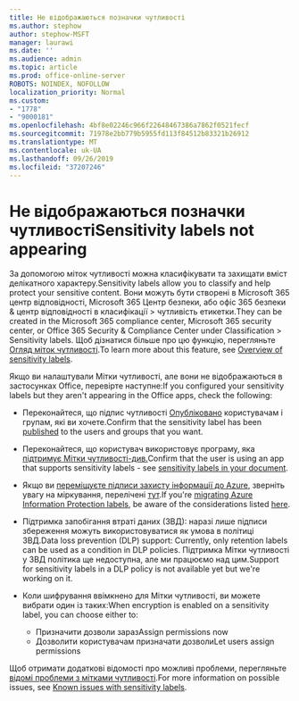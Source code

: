 ```yaml
---
title: Не відображаються позначки чутливості
ms.author: stephow
author: stephow-MSFT
manager: laurawi
ms.date: ''
ms.audience: admin
ms.topic: article
ms.prod: office-online-server
ROBOTS: NOINDEX, NOFOLLOW
localization_priority: Normal
ms.custom:
- "1778"
- "9000181"
ms.openlocfilehash: 4bf8e02246c966f22648467386a7862f0521fecf
ms.sourcegitcommit: 71978e2bb779b5955fd113f84512b83321b26912
ms.translationtype: MT
ms.contentlocale: uk-UA
ms.lasthandoff: 09/26/2019
ms.locfileid: "37207246"
---
```

# <a name="sensitivity-labels-not-appearing"></a><span data-ttu-id="50df5-102">Не відображаються позначки чутливості</span><span class="sxs-lookup"><span data-stu-id="50df5-102">Sensitivity labels not appearing</span></span>

<span data-ttu-id="50df5-103">За допомогою міток чутливості можна класифікувати та захищати вміст делікатного характеру.</span><span class="sxs-lookup"><span data-stu-id="50df5-103">Sensitivity labels allow you to classify and help protect your sensitive content.</span></span> <span data-ttu-id="50df5-104">Вони можуть бути створені в Microsoft 365 центр відповідності, Microsoft 365 Центр безпеки, або офіс 365 безпеки & центр відповідності в класифікації > чутливість етикетки.</span><span class="sxs-lookup"><span data-stu-id="50df5-104">They can be created in the Microsoft 365 compliance center, Microsoft 365 security center, or Office 365 Security & Compliance Center under Classification > Sensitivity labels.</span></span> <span data-ttu-id="50df5-105">Щоб дізнатися більше про цю функцію, перегляньте [Огляд міток чутливості](https://docs.microsoft.com/office365/securitycompliance/sensitivity-labels).</span><span class="sxs-lookup"><span data-stu-id="50df5-105">To learn more about this feature, see [Overview of sensitivity labels](https://docs.microsoft.com/office365/securitycompliance/sensitivity-labels).</span></span>

<span data-ttu-id="50df5-106">Якщо ви налаштували Мітки чутливості, але вони не відображаються в застосунках Office, перевірте наступне:</span><span class="sxs-lookup"><span data-stu-id="50df5-106">If you configured your sensitivity labels but they aren't appearing in the Office apps, check the following:</span></span>

- <span data-ttu-id="50df5-107">Переконайтеся, що підпис чутливості [Опубліковано](https://docs.microsoft.com/Office365/SecurityCompliance/sensitivity-labels#what-label-policies-can-do) користувачам і групам, які ви хочете.</span><span class="sxs-lookup"><span data-stu-id="50df5-107">Confirm that the sensitivity label has been [published](https://docs.microsoft.com/Office365/SecurityCompliance/sensitivity-labels#what-label-policies-can-do) to the users and groups that you want.</span></span>

- <span data-ttu-id="50df5-108">Переконайтеся, що користувач використовує програму, яка [підтримує Мітки чутливості-див.](https://support.office.com/article/apply-sensitivity-labels-to-your-documents-and-email-within-office-2f96e7cd-d5a4-403b-8bd7-4cc636bae0f9?ad=US&ui=en-US&rs=en-US#bkmk_whereavailable)</span><span class="sxs-lookup"><span data-stu-id="50df5-108">Confirm that the user is using an app that supports sensitivity labels - see [sensitivity labels in your document](https://support.office.com/article/apply-sensitivity-labels-to-your-documents-and-email-within-office-2f96e7cd-d5a4-403b-8bd7-4cc636bae0f9?ad=US&ui=en-US&rs=en-US#bkmk_whereavailable).</span></span>

- <span data-ttu-id="50df5-109">Якщо ви [переміщуєте підписи захисту інформації до Azure](https://docs.microsoft.com/azure/information-protection/configure-policy-migrate-labels), зверніть увагу на міркування, перелічені [тут](https://docs.microsoft.com/azure/information-protection/configure-policy-migrate-labels#considerations-for-unified-labels).</span><span class="sxs-lookup"><span data-stu-id="50df5-109">If you're [migrating Azure Information Protection labels](https://docs.microsoft.com/azure/information-protection/configure-policy-migrate-labels), be aware of the considerations listed [here](https://docs.microsoft.com/azure/information-protection/configure-policy-migrate-labels#considerations-for-unified-labels).</span></span>

- <span data-ttu-id="50df5-110">Підтримка запобігання втраті даних (ЗВД): наразі лише підписи збереження можуть використовуватися як умова в політиці ЗВД.</span><span class="sxs-lookup"><span data-stu-id="50df5-110">Data loss prevention (DLP) support: Currently, only retention labels can be used as a condition in DLP policies.</span></span>  <span data-ttu-id="50df5-111">Підтримка Мітки чутливості у ЗВД політика ще недоступна, але ми працюємо над цим.</span><span class="sxs-lookup"><span data-stu-id="50df5-111">Support for sensitivity labels in a DLP policy is not available yet but we're working on it.</span></span>

- <span data-ttu-id="50df5-112">Коли шифрування ввімкнено для Мітки чутливості, ви можете вибрати один із таких:</span><span class="sxs-lookup"><span data-stu-id="50df5-112">When encryption is enabled on a sensitivity label, you can choose either to:</span></span>
    - <span data-ttu-id="50df5-113">Призначити дозволи зараз</span><span class="sxs-lookup"><span data-stu-id="50df5-113">Assign permissions now</span></span>
    - <span data-ttu-id="50df5-114">Дозволити користувачам призначати дозволи</span><span class="sxs-lookup"><span data-stu-id="50df5-114">Let users assign permissions</span></span>


<span data-ttu-id="50df5-115">Щоб отримати додаткові відомості про можливі проблеми, перегляньте [відомі проблеми з мітками чутливості](https://support.office.com/article/known-issues-with-sensitivity-labels-in-office-b169d687-2bbd-4e21-a440-7da1b2743edc).</span><span class="sxs-lookup"><span data-stu-id="50df5-115">For more information on possible issues, see [Known issues with sensitivity labels](https://support.office.com/article/known-issues-with-sensitivity-labels-in-office-b169d687-2bbd-4e21-a440-7da1b2743edc).</span></span>